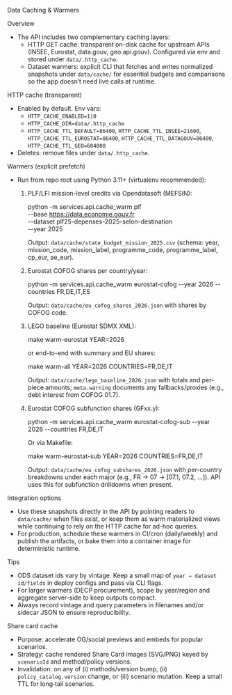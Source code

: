 Data Caching & Warmers

Overview

- The API includes two complementary caching layers:
  - HTTP GET cache: transparent on-disk cache for upstream APIs (INSEE, Eurostat, data.gouv, geo.api.gouv). Configured via env and stored under `data/.http_cache`.
  - Dataset warmers: explicit CLI that fetches and writes normalized snapshots under `data/cache/` for essential budgets and comparisons so the app doesn’t need live calls at runtime.

HTTP cache (transparent)

- Enabled by default. Env vars:
  - `HTTP_CACHE_ENABLED=1|0`
  - `HTTP_CACHE_DIR=data/.http_cache`
  - `HTTP_CACHE_TTL_DEFAULT=86400`, `HTTP_CACHE_TTL_INSEE=21600`, `HTTP_CACHE_TTL_EUROSTAT=86400`, `HTTP_CACHE_TTL_DATAGOUV=86400`, `HTTP_CACHE_TTL_GEO=604800`
- Deletes: remove files under `data/.http_cache`.

Warmers (explicit prefetch)

- Run from repo root using Python 3.11+ (virtualenv recommended):

  1) PLF/LFI mission-level credits via Opendatasoft (MEFSIN):

     python -m services.api.cache_warm plf \
       --base https://data.economie.gouv.fr \
       --dataset plf25-depenses-2025-selon-destination \
       --year 2025

     Output: `data/cache/state_budget_mission_2025.csv` (schema: year, mission_code, mission_label, programme_code, programme_label, cp_eur, ae_eur).

  2) Eurostat COFOG shares per country/year:

     python -m services.api.cache_warm eurostat-cofog --year 2026 --countries FR,DE,IT,ES

     Output: `data/cache/eu_cofog_shares_2026.json` with shares by COFOG code.

  3) LEGO baseline (Eurostat SDMX XML):

     make warm-eurostat YEAR=2026

     or end-to-end with summary and EU shares:

     make warm-all YEAR=2026 COUNTRIES=FR,DE,IT

     Output: `data/cache/lego_baseline_2026.json` with totals and per-piece amounts; `meta.warning` documents any fallbacks/proxies (e.g., debt interest from COFOG 01.7).

  4) Eurostat COFOG subfunction shares (GFxx.y):

     python -m services.api.cache_warm eurostat-cofog-sub --year 2026 --countries FR,DE,IT

     Or via Makefile:

     make warm-eurostat-sub YEAR=2026 COUNTRIES=FR,DE,IT

     Output: `data/cache/eu_cofog_subshares_2026.json` with per-country breakdowns under each major (e.g., FR → 07 → [07.1, 07.2, ...]). API uses this for subfunction drilldowns when present.

Integration options

- Use these snapshots directly in the API by pointing readers to `data/cache/` when files exist, or keep them as warm materialized views while continuing to rely on the HTTP cache for ad-hoc queries.
- For production, schedule these warmers in CI/cron (daily/weekly) and publish the artifacts, or bake them into a container image for deterministic runtime.

Tips

- ODS dataset ids vary by vintage. Keep a small map of `year → dataset id/fields` in deploy configs and pass via CLI flags.
- For larger warmers (DECP procurement), scope by year/region and aggregate server-side to keep outputs compact.
- Always record vintage and query parameters in filenames and/or sidecar JSON to ensure reproducibility.

Share card cache

- Purpose: accelerate OG/social previews and embeds for popular scenarios.
- Strategy: cache rendered Share Card images (SVG/PNG) keyed by `scenarioId` and method/policy versions.
- Invalidation: on any of (i) methods/version bump, (ii) `policy_catalog.version` change, or (iii) scenario mutation. Keep a small TTL for long‑tail scenarios.
